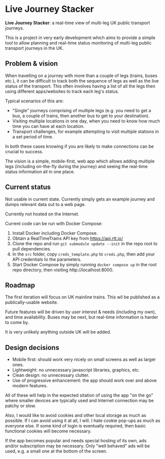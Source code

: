 # Live Journey Stacker

**Live Journey Stacker**: a real-time view of multi-leg UK public transport 
journeys.

This is a project in very early development which aims to provide a simple tool
to allow planning and real-time status monitoring of multi-leg public transport
journeys in the UK.

## Problem & vision ##

When travelling on a journey with more than a couple of legs (trains, buses 
etc.), it can be difficult to track both the sequence of legs as well as the 
live status of the transport. This often involves having a list of all the 
legs then using different apps/websites to track each leg's status.

Typical scenarios of this are:

* "Single" journeys comprising of multiple legs (e.g. you need to get a bus, a
  couple of trains, then another bus to get to your destination).
* Visiting multiple locations in one day, when you need to know how much time
  you can have at each location.
* Transport challenges, for example attempting to visit multiple stations in a
  set period of time.

In both these cases knowing if you are likely to make connections can be crucial
to success.

The vision is a simple, mobile-first, web app which allows adding multiple
legs (including on-the-fly during the journey) and seeing the real-time status
information all in one place.

## Current status ##

Not usable in current state. Currently simply gets an example journey and dumps
relevant data out to a web page.

Currently not hosted on the Internet.

Current code can be run with Docker Compose:

1.  Install Docker including Docker Compose.
2.  Obtain a RealTimeTrains API key from https://api.rtt.io/
3.  Clone the repo and run `git submodule update --init` in the repo root to
    pull dependencies.
4.  In the `src` folder, copy `creds_template.php` to `creds.php`, then add your
    API credentials to the parameters.
5.  Start Docker Compose by simply running `docker compose up` in the root repo 
    directory, then visiting http://localhost:8000.

## Roadmap ##

The first iteration will focus on UK mainline trains. This wil be published as a
publically-usable website.

Future features will be driven by user interest & needs (including my own), and 
time availability. Buses may be next, but real-time information is harder to come 
by.

It is very unlikely anything outside UK will be added.

## Design decisions ##

* Mobile first: should work very nicely on small screens as well as larger ones.
* Lightweight: no unnecessary javascript libraries, graphics, etc.
* Clean design: no unnecessary clutter.
* Use of progressive enhancement: the app should work over and above modern
  features.

All of these will help in the expected sitation of using the app "on the go"
where smaller devices are typically used and Internet connection may be patchy 
or slow.

Also, I would like to avoid cookies and other local storage as much as possible. 
If I can avoid using it at all, I will. I hate cookie pop-ups as much as
everyone else. If some kind of login is eventually required, then basic
functional cookies will become necessary.

If the app becomes popular and needs special hosting of its own, ads and/or
subscription may be necessary. Only "well behaved" ads will be used, e.g.
a small one at the bottom of the screen.
